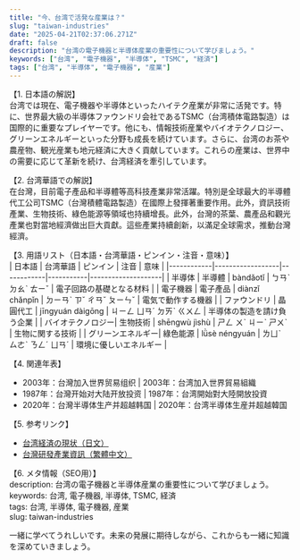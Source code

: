 ```yaml
---
title: "今、台湾で活発な産業は？"
slug: "taiwan-industries"
date: "2025-04-21T02:37:06.271Z"
draft: false
description: "台湾の電子機器と半導体産業の重要性について学びましょう。"
keywords: ["台湾", "電子機器", "半導体", "TSMC", "経済"]
tags: ["台湾", "半導体", "電子機器", "産業"]
---
```


【1. 日本語の解説】  
台湾では現在、電子機器や半導体といったハイテク産業が非常に活発です。特に、世界最大級の半導体ファウンドリ会社であるTSMC（台湾積体電路製造）は国際的に重要なプレイヤーです。他にも、情報技術産業やバイオテクノロジー、グリーンエネルギーといった分野も成長を続けています。さらに、台湾のお茶や農産物、観光産業も地元経済に大きく貢献しています。これらの産業は、世界中の需要に応じて革新を続け、台湾経済を牽引しています。

【2. 台湾華語での解説】  
在台灣，目前電子產品和半導體等高科技產業非常活躍。特別是全球最大的半導體代工公司TSMC（台灣積體電路製造）在國際上發揮著重要作用。此外，資訊技術產業、生物技術、綠色能源等領域也持續增長。此外，台灣的茶葉、農產品和觀光產業也對當地經濟做出巨大貢獻。這些產業持續創新，以滿足全球需求，推動台灣經濟。

【3. 用語リスト（日本語・台湾華語・ピンイン・注音・意味）】  
| 日本語        | 台湾華語              | ピンイン       | 注音        | 意味                   |
|------------|------------------|------------|-----------|--------------------|
| 半導体       | 半導體               | bàndǎotǐ   | ㄅㄢˋ ㄉㄠˋ ㄊㄧˇ | 電子回路の基礎となる材料      |
| 電子機器      | 電子產品             | diànzǐ chǎnpǐn | ㄉㄧㄢˋ ㄗˇ ㄔㄢˇ ㄆㄧㄣˇ | 電気で動作する機器        |
| ファウンドリ   | 晶圓代工             | jīngyuán dàigōng | ㄐㄧㄥ ㄩㄢˊ ㄉㄞˋ ㄍㄨㄥ | 半導体の製造を請け負う企業    |
| バイオテクノロジー| 生物技術             | shēngwù jìshù | ㄕㄥ ㄨˋ ㄐㄧˋ ㄕㄨˋ | 生物に関する技術           |
| グリーンエネルギー| 綠色能源             | lǜsè néngyuán | ㄌㄩˋ ㄙㄜˋ ㄋㄥˊ ㄩㄢˊ | 環境に優しいエネルギー        |

【4. 関連年表】  
- 2003年：台灣加入世界贸易组织 | 2003年：台湾加入世界貿易組織  
- 1987年：台灣开始对大陆开放投资 | 1987年：台湾開始對大陸開放投資  
- 2020年：台灣半導体生产并超越韩国 | 2020年：台湾半導体生産并超越韓国  

【5. 参考リンク】  
- [台湾経済の現状（日文）](https://www.jetro.go.jp/world/asia/tw/)  
- [台灣研發產業資訊（繁體中文）](https://www.taiwantrade.com.tw/)

【6. メタ情報（SEO用）】  
description: 台湾の電子機器と半導体産業の重要性について学びましょう。  
keywords: 台湾, 電子機器, 半導体, TSMC, 経済  
tags: 台湾, 半導体, 電子機器, 産業  
slug: taiwan-industries

一緒に学べてうれしいです。未来の発展に期待しながら、これからも一緒に知識を深めていきましょう。